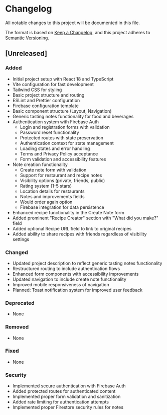 # Changelog

All notable changes to this project will be documented in this file.

The format is based on [Keep a Changelog](https://keepachangelog.com/en/1.0.0/),
and this project adheres to [Semantic Versioning](https://semver.org/spec/v2.0.0.html).

## [Unreleased]

### Added
- Initial project setup with React 18 and TypeScript
- Vite configuration for fast development
- Tailwind CSS for styling
- Basic project structure and routing
- ESLint and Prettier configuration
- Firebase configuration template
- Basic component structure (Layout, Navigation)
- Generic tasting notes functionality for food and beverages
- Authentication system with Firebase Auth
  - Login and registration forms with validation
  - Password reset functionality
  - Protected routes with state preservation
  - Authentication context for state management
  - Loading states and error handling
  - Terms and Privacy Policy acceptance
  - Form validation and accessibility features
- Note creation functionality
  - Create note form with validation
  - Support for restaurant and recipe notes
  - Visibility options (private, friends, public)
  - Rating system (1-5 stars)
  - Location details for restaurants
  - Notes and improvements fields
  - Would order again option
  - Firebase integration for data persistence
- Enhanced recipe functionality in the Create Note form
- Added prominent "Recipe Creator" section with "What did you make?" field
- Added optional Recipe URL field to link to original recipes
- Added ability to share recipes with friends regardless of visibility settings

### Changed
- Updated project description to reflect generic tasting notes functionality
- Restructured routing to include authentication flows
- Enhanced form components with accessibility improvements
- Updated navigation to include create note functionality
- Improved mobile responsiveness of navigation
- Planned: Toast notification system for improved user feedback

### Deprecated
- None

### Removed
- None

### Fixed
- None

### Security
- Implemented secure authentication with Firebase Auth
- Added protected routes for authenticated content
- Implemented proper form validation and sanitization
- Added rate limiting for authentication attempts
- Implemented proper Firestore security rules for notes 
